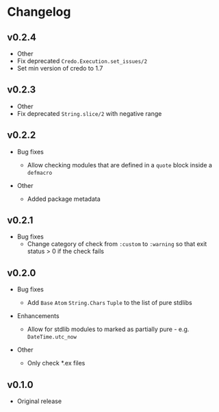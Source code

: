 # Changelog

## v0.2.4

* Other
 * Fix deprecated `Credo.Execution.set_issues/2`
 * Set min version of credo to 1.7

## v0.2.3

* Other
 * Fix deprecated `String.slice/2` with negative range

## v0.2.2

* Bug fixes
  * Allow checking modules that are defined in a `quote` block inside a `defmacro`

* Other
  * Added package metadata

## v0.2.1

* Bug fixes
  * Change category of check from `:custom` to `:warning` so that exit status > 0 if the check fails

## v0.2.0

* Bug fixes
  * Add `Base` `Atom` `String.Chars` `Tuple` to the list of pure stdlibs

* Enhancements
  * Allow for stdlib modules to marked as partially pure - e.g. `DateTime.utc_now`

* Other
  * Only check *.ex files

## v0.1.0

* Original release
